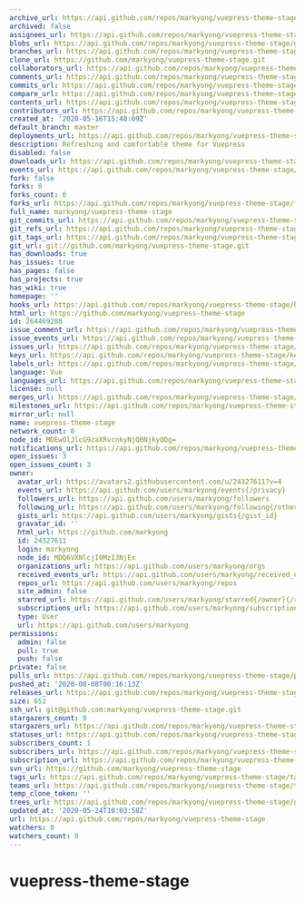 ```yaml
---
archive_url: https://api.github.com/repos/markyong/vuepress-theme-stage/{archive_format}{/ref}
archived: false
assignees_url: https://api.github.com/repos/markyong/vuepress-theme-stage/assignees{/user}
blobs_url: https://api.github.com/repos/markyong/vuepress-theme-stage/git/blobs{/sha}
branches_url: https://api.github.com/repos/markyong/vuepress-theme-stage/branches{/branch}
clone_url: https://github.com/markyong/vuepress-theme-stage.git
collaborators_url: https://api.github.com/repos/markyong/vuepress-theme-stage/collaborators{/collaborator}
comments_url: https://api.github.com/repos/markyong/vuepress-theme-stage/comments{/number}
commits_url: https://api.github.com/repos/markyong/vuepress-theme-stage/commits{/sha}
compare_url: https://api.github.com/repos/markyong/vuepress-theme-stage/compare/{base}...{head}
contents_url: https://api.github.com/repos/markyong/vuepress-theme-stage/contents/{+path}
contributors_url: https://api.github.com/repos/markyong/vuepress-theme-stage/contributors
created_at: '2020-05-16T15:40:09Z'
default_branch: master
deployments_url: https://api.github.com/repos/markyong/vuepress-theme-stage/deployments
description: Refreshing and comfortable theme for Vuepress
disabled: false
downloads_url: https://api.github.com/repos/markyong/vuepress-theme-stage/downloads
events_url: https://api.github.com/repos/markyong/vuepress-theme-stage/events
fork: false
forks: 0
forks_count: 0
forks_url: https://api.github.com/repos/markyong/vuepress-theme-stage/forks
full_name: markyong/vuepress-theme-stage
git_commits_url: https://api.github.com/repos/markyong/vuepress-theme-stage/git/commits{/sha}
git_refs_url: https://api.github.com/repos/markyong/vuepress-theme-stage/git/refs{/sha}
git_tags_url: https://api.github.com/repos/markyong/vuepress-theme-stage/git/tags{/sha}
git_url: git://github.com/markyong/vuepress-theme-stage.git
has_downloads: true
has_issues: true
has_pages: false
has_projects: true
has_wiki: true
homepage: ''
hooks_url: https://api.github.com/repos/markyong/vuepress-theme-stage/hooks
html_url: https://github.com/markyong/vuepress-theme-stage
id: 264469288
issue_comment_url: https://api.github.com/repos/markyong/vuepress-theme-stage/issues/comments{/number}
issue_events_url: https://api.github.com/repos/markyong/vuepress-theme-stage/issues/events{/number}
issues_url: https://api.github.com/repos/markyong/vuepress-theme-stage/issues{/number}
keys_url: https://api.github.com/repos/markyong/vuepress-theme-stage/keys{/key_id}
labels_url: https://api.github.com/repos/markyong/vuepress-theme-stage/labels{/name}
language: Vue
languages_url: https://api.github.com/repos/markyong/vuepress-theme-stage/languages
license: null
merges_url: https://api.github.com/repos/markyong/vuepress-theme-stage/merges
milestones_url: https://api.github.com/repos/markyong/vuepress-theme-stage/milestones{/number}
mirror_url: null
name: vuepress-theme-stage
network_count: 0
node_id: MDEwOlJlcG9zaXRvcnkyNjQ0NjkyODg=
notifications_url: https://api.github.com/repos/markyong/vuepress-theme-stage/notifications{?since,all,participating}
open_issues: 3
open_issues_count: 3
owner:
  avatar_url: https://avatars2.githubusercontent.com/u/24327611?v=4
  events_url: https://api.github.com/users/markyong/events{/privacy}
  followers_url: https://api.github.com/users/markyong/followers
  following_url: https://api.github.com/users/markyong/following{/other_user}
  gists_url: https://api.github.com/users/markyong/gists{/gist_id}
  gravatar_id: ''
  html_url: https://github.com/markyong
  id: 24327611
  login: markyong
  node_id: MDQ6VXNlcjI0MzI3NjEx
  organizations_url: https://api.github.com/users/markyong/orgs
  received_events_url: https://api.github.com/users/markyong/received_events
  repos_url: https://api.github.com/users/markyong/repos
  site_admin: false
  starred_url: https://api.github.com/users/markyong/starred{/owner}{/repo}
  subscriptions_url: https://api.github.com/users/markyong/subscriptions
  type: User
  url: https://api.github.com/users/markyong
permissions:
  admin: false
  pull: true
  push: false
private: false
pulls_url: https://api.github.com/repos/markyong/vuepress-theme-stage/pulls{/number}
pushed_at: '2020-08-08T00:16:13Z'
releases_url: https://api.github.com/repos/markyong/vuepress-theme-stage/releases{/id}
size: 652
ssh_url: git@github.com:markyong/vuepress-theme-stage.git
stargazers_count: 0
stargazers_url: https://api.github.com/repos/markyong/vuepress-theme-stage/stargazers
statuses_url: https://api.github.com/repos/markyong/vuepress-theme-stage/statuses/{sha}
subscribers_count: 1
subscribers_url: https://api.github.com/repos/markyong/vuepress-theme-stage/subscribers
subscription_url: https://api.github.com/repos/markyong/vuepress-theme-stage/subscription
svn_url: https://github.com/markyong/vuepress-theme-stage
tags_url: https://api.github.com/repos/markyong/vuepress-theme-stage/tags
teams_url: https://api.github.com/repos/markyong/vuepress-theme-stage/teams
temp_clone_token: ''
trees_url: https://api.github.com/repos/markyong/vuepress-theme-stage/git/trees{/sha}
updated_at: '2020-05-24T10:03:58Z'
url: https://api.github.com/repos/markyong/vuepress-theme-stage
watchers: 0
watchers_count: 0
---
```


# vuepress-theme-stage
